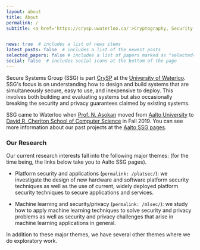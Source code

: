 ```yaml
---
layout: about
title: About
permalink: /
subtitle: <a href='https://crysp.uwaterloo.ca/'>Cryptography, Security, and Privacy (CrySP) Lab</a>, <a href='https://uwaterloo.ca/'>University of Waterloo</a>


news: true  # includes a list of news items
latest_posts: false  # includes a list of the newest posts
selected_papers: false # includes a list of papers marked as "selected={true}"
social: false  # includes social icons at the bottom of the page
---
```


Secure Systems Group (SSG) is part [CrySP](https://crysp.uwaterloo.ca/) at the [University of Waterloo](https://uwaterloo.ca/). SSG's focus is on understanding how to design and build systems that are simultaneously secure, easy to use, and inexpensive to deploy. This involves both building and evaluating systems but also occasionally breaking the security and privacy guarantees claimed by existing systems.

SSG came to Waterloo when [Prof. N. Asokan](https://asokan.org/asokan/) moved from [Aalto University](https://cs.aalto.fi/) to [David R. Cheriton School of Computer Science](https://cs.uwaterloo.ca/) in Fall 2019. You can see more information about our past projects at the [Aalto SSG pages](https://ssg.aalto.fi/). 

### Our Research

Our current research interests fall into the following major themes: (for the time being, the links below take you to Aalto SSG pages).

  - Platform security and applications (`permalink: /platsec/`): we investigate the design of new hardware and software platform security techniques as well as the use of current, widely deployed platform security techniques to secure applications and services.

  - Machine learning and security/privacy (`permalink: /mlsec/`): we study how to apply machine learning techniques to solve security and privacy problems as well as security and privacy challenges that arise in machine learning applications in general.

In addition to these major themes, we have several other themes where we do exploratory work. 
